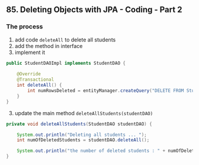 ## 85. Deleting Objects with JPA - Coding - Part 2

### The process
1. add code `deleteAll` to delete all students 
2. add the method in interface 
3. implement it
```java
public StudentDAOImpl implements StudentDAO {
    
    @Override 
    @Transactional        
    int deleteAll() {
        int numRowsDeleted = entityManager.createQuery("DELETE FROM Student").executeUpdate();
    }
}
```
3. update the main method `deleteAllStudents(studentDAO)`
```java
private void deleteAllStudents(StudentDAO studentDAO) {

    System.out.println("Deleting all students ... ");
    int numOfDeletedStudents = studentDAO.deleteAll();

    System.out.println("the number of deleted students : " + numOfDeletedStudents);
}   

```